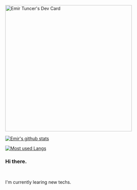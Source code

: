 <a href="https://app.daily.dev/grintaux"><img src="https://api.daily.dev/devcards/e4efe84852854da385b27022f5fadda5.png?r=37q" width="400" alt="Emir Tuncer's Dev Card"/></a>

[![Emir's github stats](https://github-readme-stats.vercel.app/api?username=emirtuncer&theme=dracula&show_icons=true)](https://github.com/anuraghazra/github-readme-stats)

[![Most used Langs](https://github-readme-stats.vercel.app/api/top-langs/?username=emirtuncer&layout=compact&theme=dracula&show_icons=true)](https://github.com/anuraghazra/github-readme-stats)

### Hi there.

<br />

I'm currently learing new techs.

<br />
